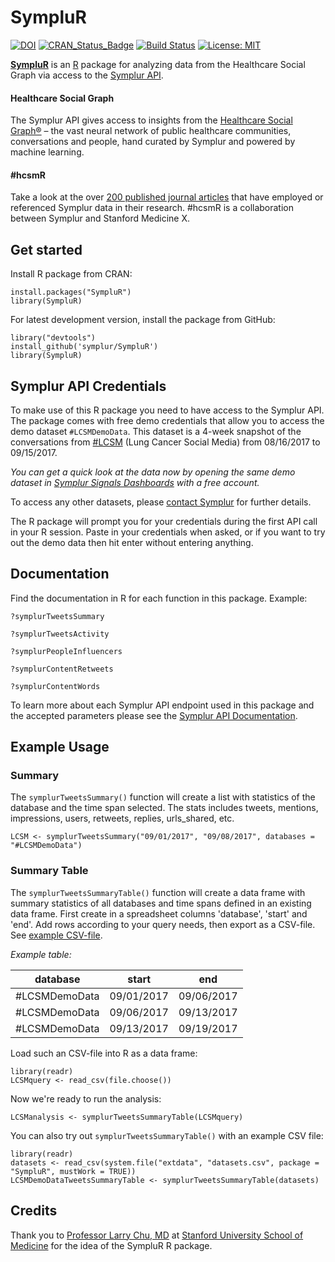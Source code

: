 # SympluR

[![DOI](https://zenodo.org/badge/122243873.svg)](https://zenodo.org/badge/latestdoi/122243873)
[![CRAN_Status_Badge](http://www.r-pkg.org/badges/version-last-release/SympluR)](https://cran.r-project.org/package=SympluR)
[![Build Status](https://travis-ci.org/symplur/SympluR.svg?branch=master)](https://travis-ci.org/symplur/SympluR)
[![License: MIT](https://img.shields.io/badge/License-MIT-blue.svg)](https://github.com/HealthCatalystSLC/healthcareai-r/blob/master/LICENSE)

**[SympluR](https://CRAN.R-project.org/package=SympluR)** is an [R](https://www.r-project.org) package for analyzing data from the Healthcare Social Graph via access to the [Symplur API](https://www.symplur.com/product/symplur-api/).

#### Healthcare Social Graph

The Symplur API gives access to insights from the [Healthcare Social Graph®](https://www.symplur.com/technology/healthcare-social-graph/) – the vast neural network of public healthcare communities, conversations and people, hand curated by Symplur and powered by machine learning.

#### #hcsmR

Take a look at the over [200 published journal articles](https://www.symplur.com/healthcare-social-media-research/) that have employed or referenced Symplur data in their research. #hcsmR is a collaboration between Symplur and Stanford Medicine X.

## Get started

Install R package from CRAN:

```
install.packages("SympluR")
library(SympluR)
```

For latest development version, install the package from GitHub:

```
library("devtools")
install_github('symplur/SympluR')
library(SympluR)
```

## Symplur API Credentials

To make use of this R package you need to have access to the Symplur API. The package comes with free demo credentials that allow you to access the demo dataset `#LCSMDemoData`. This dataset is a 4-week snapshot of the conversations from [#LCSM](https://www.symplur.com/healthcare-hashtags/lcsm/) (Lung Cancer Social Media) from 08/16/2017 to 09/15/2017.

_You can get a quick look at the data now by opening the same demo dataset in [Symplur Signals Dashboards](https://dashboard.symplur.com/hashtag/LCSMDemoData?start=1504249200&end=1505458799) with a free account._

To access any other datasets, please [contact Symplur](https://www.symplur.com/contact/) for further details.

The R package will prompt you for your credentials during the first API call in your R session. Paste in your credentials when asked, or if you want to try out the demo data then hit enter without entering anything.

## Documentation

Find the documentation in R for each function in this package. Example:

`?symplurTweetsSummary`

`?symplurTweetsActivity`

`?symplurPeopleInfluencers`

`?symplurContentRetweets`

`?symplurContentWords`

To learn more about each Symplur API endpoint used in this package and the accepted parameters please see the [Symplur API Documentation](https://api.symplur.com/v1/docs).

## Example Usage

### Summary

The `symplurTweetsSummary()` function will create a list with statistics of the database and the time span selected. The stats includes tweets, mentions, impressions, users, retweets, replies, urls_shared, etc.

`LCSM <- symplurTweetsSummary("09/01/2017", "09/08/2017", databases = "#LCSMDemoData")`

### Summary Table

The `symplurTweetsSummaryTable()` function will create a data frame with summary statistics of all databases and time spans defined in an existing data frame.
First create in a spreadsheet columns 'database', 'start' and 'end'. Add rows according to your query needs, then export as a CSV-file. See [example CSV-file](https://github.com/symplur/SympluR/blob/master/inst/extdata/datasets.csv).

_Example table:_

| database      | start      | end        |
| ------------- | ---------- | ---------- |
| #LCSMDemoData | 09/01/2017 | 09/06/2017 |
| #LCSMDemoData | 09/06/2017 | 09/13/2017 |
| #LCSMDemoData | 09/13/2017 | 09/19/2017 |

Load such an CSV-file into R as a data frame:

```
library(readr)
LCSMquery <- read_csv(file.choose())
```

Now we're ready to run the analysis:

`LCSManalysis <- symplurTweetsSummaryTable(LCSMquery)`

You can also try out `symplurTweetsSummaryTable()` with an example CSV file:

```
library(readr)
datasets <- read_csv(system.file("extdata", "datasets.csv", package = "SympluR", mustWork = TRUE))
LCSMDemoDataTweetsSummaryTable <- symplurTweetsSummaryTable(datasets)
```

## Credits

Thank you to [Professor Larry Chu, MD](https://twitter.com/larrychu) at [Stanford University School of Medicine](https://medicinex.stanford.edu) for the idea of the SympluR R package.
